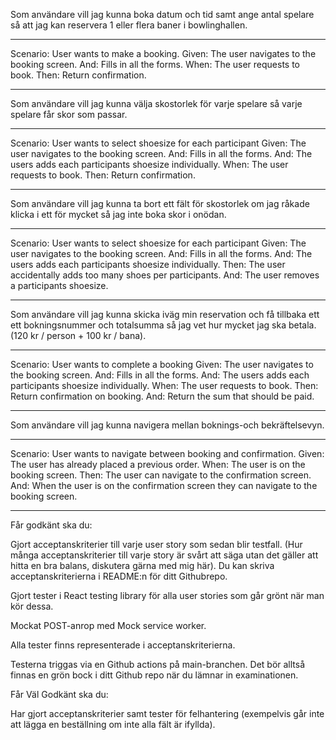 Som användare vill jag kunna boka datum och tid samt ange antal spelare så att jag kan reservera 1 eller flera baner i bowlinghallen.

----

Scenario: User wants to make a booking.
Given: The user navigates to the booking screen.
And: Fills in all the forms.
When: The user requests to book.
Then: Return confirmation.

----

Som användare vill jag kunna välja skostorlek för varje spelare så varje spelare får skor som passar.

----

Scenario: User wants to select shoesize for each participant
Given: The user navigates to the booking screen.
And: Fills in all the forms.
And: The users adds each participants shoesize individually.
When: The user requests to book.
Then: Return confirmation.

----

Som användare vill jag kunna ta bort ett fält för skostorlek om jag råkade klicka i ett för mycket så jag inte boka skor i onödan.

---

Scenario: User wants to select shoesize for each participant
Given: The user navigates to the booking screen.
And: Fills in all the forms.
And: The users adds each participants shoesize individually.
Then: The user accidentally adds too many shoes per participants.
And: The user removes a participants shoesize.

---

Som användare vill jag kunna skicka iväg min reservation och få tillbaka ett ett bokningsnummer och totalsumma så jag vet hur mycket jag ska betala. (120 kr / person + 100 kr / bana).

---

Scenario: User wants to complete a booking
Given: The user navigates to the booking screen.
And: Fills in all the forms.
And: The users adds each participants shoesize individually.
When: The user requests to book.
Then: Return confirmation on booking.
And: Return the sum that should be paid.

---

Som användare vill jag kunna navigera mellan boknings-och bekräftelsevyn.

---

Scenario: User wants to navigate between booking and confirmation.
Given: The user has already placed a previous order.
When: The user is on the booking screen.
Then: The user can navigate to the confirmation screen. 
And: When the user is on the confirmation screen they can navigate to the booking screen.

---


Får godkänt ska du:

Gjort acceptanskriterier till varje user story som sedan blir testfall. (Hur många acceptanskriterier till varje story är svårt att säga utan det gäller att hitta en bra balans, diskutera gärna med mig här). Du kan skriva 
acceptanskriterierna i README:n för ditt Githubrepo.

Gjort tester i React testing library för alla user stories som går grönt när man kör dessa.

Mockat POST-anrop med Mock service worker.

Alla tester finns representerade i acceptanskriterierna.

Testerna triggas via en Github actions på main-branchen. Det bör alltså finnas en grön bock i ditt Github repo när du lämnar in examinationen.

Får Väl Godkänt ska du:

Har gjort acceptanskriterier samt tester för felhantering (exempelvis går inte att lägga en beställning om inte alla fält är ifyllda).

